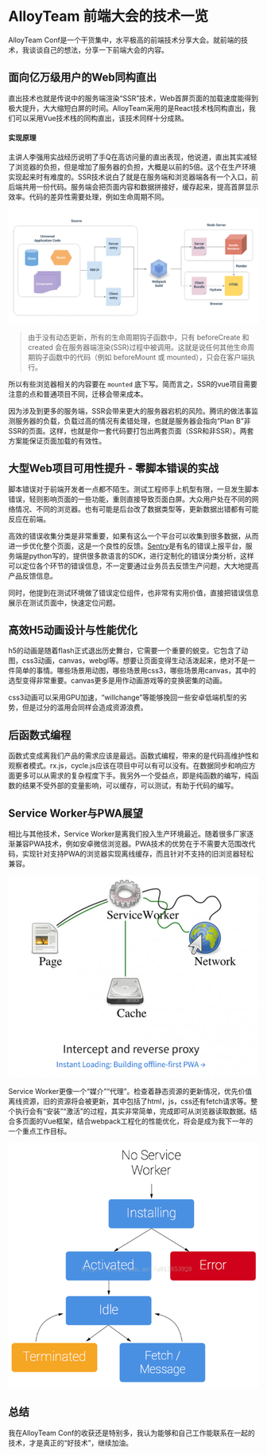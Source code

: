 # AlloyTeam 前端大会的技术一览

AlloyTeam Conf是一个干货集中，水平极高的前端技术分享大会。就前端的技术，我谈谈自己的想法，分享一下前端大会的内容。

## 面向亿万级用户的Web同构直出

直出技术也就是传说中的服务端渲染“SSR”技术，Web首屏页面的加载速度能得到极大提升，大大缩短白屏的时间。AlloyTeam采用的是React技术栈同构直出，我们可以采用Vue技术栈的同构直出，该技术同样十分成熟。

#### 实现原理

主讲人李强用实战经历说明了手Q在高访问量的直出表现，他说道，直出其实减轻了浏览器的负担，但是增加了服务器的负担，大概是以前的5倍。这个在生产环境实现起来时有难度的。SSR技术说白了就是在服务端和浏览器端各有一个入口，前后端共用一份代码。服务端会把页面内容和数据拼接好，缓存起来，提高首屏显示效率。代码的差异性需要处理，例如生命周期不同。

![ssr](../img/ssr.png)

> 由于没有动态更新，所有的生命周期钩子函数中，只有 beforeCreate 和 created 会在服务器端渲染(SSR)过程中被调用。这就是说任何其他生命周期钩子函数中的代码（例如 beforeMount 或 mounted），只会在客户端执行。

所以有些浏览器相关的内容要在 `mounted` 底下写。简而言之，SSR的vue项目需要注意的点和普通项目不同，迁移会带来成本。

因为涉及到更多的服务端，SSR会带来更大的服务器宕机的风险。腾讯的做法事监测服务器的负载，负载过高的情况有柔错处理，也就是服务器会指向“Plan B”非SSR的页面。这样，也就是你一套代码要打包出两套页面（SSR和非SSR）。两套方案能保证页面加载的有效性。

## 大型Web项目可用性提升 - 零脚本错误的实战

脚本错误对于前端开发者一点都不陌生。测试工程师手上机型有限，一旦发生脚本错误，轻则影响页面的一些功能，重则直接导致页面白屏。大众用户处在不同的网络情况、不同的浏览器。也有可能是后台改了数据类型等，更新数据出错都有可能反应在前端。

高效的错误收集分类是非常重要，如果有这么一个平台可以收集到很多数据，从而进一步优化整个页面，这是一个良性的反馈。[Sentry](https://github.com/getsentry/sentry)是有名的错误上报平台，服务端是python写的，提供很多款语言的SDK，进行定制化的错误分类分析，这样可以定位各个环节的错误信息，不一定要通过业务员去反馈生产问题，大大地提高产品反馈信息。

同时，他提到在测试环境做了错误定位组件，也非常有实用价值，直接把错误信息展示在测试页面中，快速定位问题。

## 高效H5动画设计与性能优化

h5的动画是随着flash正式退出历史舞台，它需要一个重要的蜕变。它包含了动图，css3动画，canvas，webgl等。想要让页面变得生动活泼起来，绝对不是一件简单的事情。哪些场景用动图，哪些场景用css3，哪些场景用canvas，其中的选型变得非常重要。canvas更多是用作动画游戏等的变换密集的动画。

css3动画可以采用GPU加速，“willchange”等能够挽回一些安卓低端机型的劣势，但是过分的滥用会同样会造成资源浪费。

## 后函数式编程

函数式变成离我们产品的需求应该是最远。函数式编程，带来的是代码高维护性和观察者模式。rx.js，cycle.js应该在项目中可以有可以没有。在数据同步和响应方面更多可以从需求的复杂程度下手。我另外一个受益点，即是纯函数的编写，纯函数的结果不受外部的变量影响，可以缓存，可以测试，有助于代码的编写。

## Service Worker与PWA展望

相比与其他技术，Service Worker是离我们投入生产环境最近。随着很多厂家逐渐兼容PWA技术，例如安卓微信浏览器。PWA技术的优势在于不需要大范围改代码，实现针对支持PWA的浏览器实现离线缓存，而且针对不支持的旧浏览器轻松兼容。

![pwa1](../img/pwa-1.jpeg)

Service Worker更像一个“媒介”“代理”。检查着静态资源的更新情况，优先价值离线资源，旧的资源将会被更新，其中包括了html，js，css还有fetch请求等。整个执行会有“安装”“激活”的过程，其实非常简单，完成即可从浏览器读取数据。结合多页面的Vue框架，结合webpack工程化的性能优化，将会是成为我下一年的一个重点工作目标。

![pwa2](../img/pwa-2.jpg)

## 总结

我在AlloyTeam Conf的收获还是特别多，我认为能够和自己工作能联系在一起的技术，才是真正的“好技术”，继续加油。
